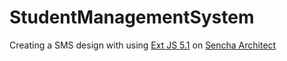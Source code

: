 # StudentManagementSystem

Creating a SMS design with using [Ext JS 5.1](http://docs.sencha.com/extjs/5.1.3/) on [Sencha Architect](https://www.sencha.com/products/architect/)
